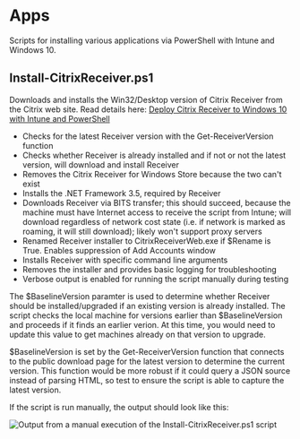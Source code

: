 # Apps
Scripts for installing various applications via PowerShell with Intune and Windows 10.

## Install-CitrixReceiver.ps1
Downloads and installs the Win32/Desktop version of Citrix Receiver from the Citrix web site. Read details here: [Deploy Citrix Receiver to Windows 10 with Intune and PowerShell](https://stealthpuppy.com/deploy-citrix-receiver-intune/)

* Checks for the latest Receiver version with the Get-ReceiverVersion function
* Checks whether Receiver is already installed and if not or not the latest version, will download and install Receiver
* Removes the Citrix Receiver for Windows Store because the two can't exist
* Installs the .NET Framework 3.5, required by Receiver
* Downloads Receiver via BITS transfer; this should succeed, because the machine must have Internet access to receive the script from Intune; will download regardless of network cost state (i.e. if network is marked as roaming, it will still download); likely won't support proxy servers
* Renamed Receiver installer to CitrixReceiverWeb.exe if $Rename is True. Enables suppression of Add Accounts window
* Installs Receiver with specific command line arguments
* Removes the installer and provides basic logging for troubleshooting
* Verbose output is enabled for running the script manually during testing

The $BaselineVersion paramter is used to determine whether Receiver should be installed/upgraded if an existing version is already installed. The script checks the local machine for versions earlier than $BaselineVersion and proceeds if it finds an earlier verion. At this time, you would need to update this value to get machines already on that version to upgrade.

$BaselineVersion is set by the Get-ReceiverVersion function that connects to the public download page for the latest version to determine the current version. This function would be more robust if it could query a JSON source instead of parsing HTML, so test to ensure the script is able to capture the latest version.

If the script is run manually, the output should look like this:

![Output from a manual execution of the Install-CitrixReceiver.ps1 script](https://raw.githubusercontent.com/aaronparker/intune/master/Apps/img/CitrixReceiverPowerShellInstall.PNG)
